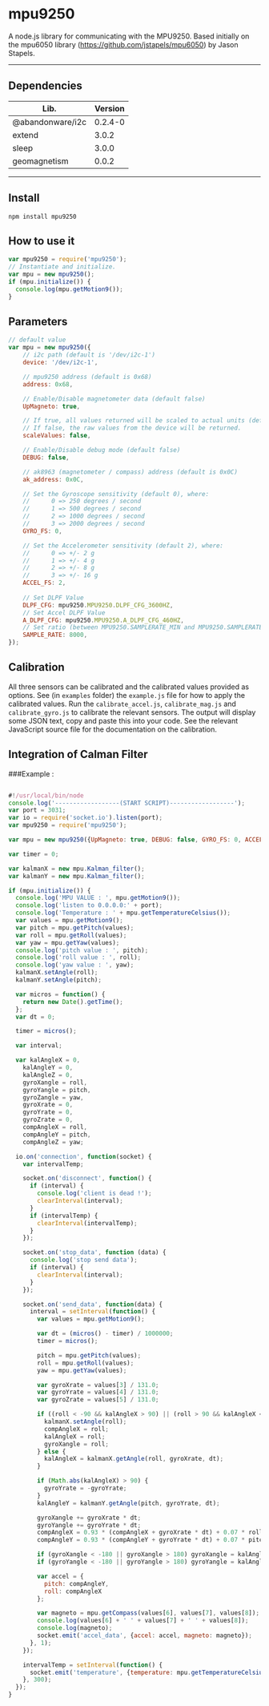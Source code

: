 # mpu9250
A node.js library for communicating with the MPU9250.
Based initially on the mpu6050 library (https://github.com/jstapels/mpu6050) by Jason Stapels.

___

## Dependencies
|   Lib.  | Version |
| ------- | ------- |
|  @abandonware/i2c |   0.2.4-0 |
|  extend |   3.0.2 |
|   sleep |   3.0.0 |
|   geomagnetism |   0.0.2 |

___

## Install
```
npm install mpu9250
```

## How to use it
```javascript
var mpu9250 = require('mpu9250');
// Instantiate and initialize.
var mpu = new mpu9250();
if (mpu.initialize()) {
  console.log(mpu.getMotion9());
}
```

## Parameters
```javascript
// default value
var mpu = new mpu9250({
    // i2c path (default is '/dev/i2c-1')
    device: '/dev/i2c-1',

    // mpu9250 address (default is 0x68)
    address: 0x68,

    // Enable/Disable magnetometer data (default false)
    UpMagneto: true,

    // If true, all values returned will be scaled to actual units (default false).
    // If false, the raw values from the device will be returned.
    scaleValues: false,

    // Enable/Disable debug mode (default false)
    DEBUG: false,

    // ak8963 (magnetometer / compass) address (default is 0x0C)
    ak_address: 0x0C,

    // Set the Gyroscope sensitivity (default 0), where:
    //      0 => 250 degrees / second
    //      1 => 500 degrees / second
    //      2 => 1000 degrees / second
    //      3 => 2000 degrees / second
    GYRO_FS: 0,

    // Set the Accelerometer sensitivity (default 2), where:
    //      0 => +/- 2 g
    //      1 => +/- 4 g
    //      2 => +/- 8 g
    //      3 => +/- 16 g
    ACCEL_FS: 2,
    
    // Set DLPF Value
    DLPF_CFG: mpu9250.MPU9250.DLPF_CFG_3600HZ,
    // Set Accel DLPF Value
    A_DLPF_CFG: mpu9250.MPU9250.A_DLPF_CFG_460HZ,
    // Set ratio (between MPU9250.SAMPLERATE_MIN and MPU9250.SAMPLERATE_MAX)
    SAMPLE_RATE: 8000,
});
```

## Calibration

All three sensors can be calibrated and the calibrated values provided as options.  See (in `examples` folder) the `example.js` file for how
to apply the calibrated values.  Run the `calibrate_accel.js`, `calibrate_mag.js` and `calibrate_gyro.js` to calibrate
the relevant sensors.  The output will display some JSON text, copy and paste this into your code. See the relevant
JavaScript source file for the documentation on the calibration. 

## Integration of Calman Filter
###Example :
```javascript

#!/usr/local/bin/node
console.log('------------------(START SCRIPT)------------------');
var port = 3031;
var io = require('socket.io').listen(port);
var mpu9250 = require('mpu9250');

var mpu = new mpu9250({UpMagneto: true, DEBUG: false, GYRO_FS: 0, ACCEL_FS: 1});

var timer = 0;

var kalmanX = new mpu.Kalman_filter();
var kalmanY = new mpu.Kalman_filter();

if (mpu.initialize()) {
  console.log('MPU VALUE : ', mpu.getMotion9());
  console.log('listen to 0.0.0.0:' + port);
  console.log('Temperature : ' + mpu.getTemperatureCelsius());
  var values = mpu.getMotion9();
  var pitch = mpu.getPitch(values);
  var roll = mpu.getRoll(values);
  var yaw = mpu.getYaw(values);
  console.log('pitch value : ', pitch);
  console.log('roll value : ', roll);
  console.log('yaw value : ', yaw);
  kalmanX.setAngle(roll);
  kalmanY.setAngle(pitch);

  var micros = function() {
    return new Date().getTime();
  };
  var dt = 0;

  timer = micros();

  var interval;

  var kalAngleX = 0,
    kalAngleY = 0,
    kalAngleZ = 0,
    gyroXangle = roll,
    gyroYangle = pitch,
    gyroZangle = yaw,
    gyroXrate = 0,
    gyroYrate = 0,
    gyroZrate = 0,
    compAngleX = roll,
    compAngleY = pitch,
    compAngleZ = yaw;

  io.on('connection', function(socket) {
    var intervalTemp;

    socket.on('disconnect', function() {
      if (interval) {
        console.log('client is dead !');
        clearInterval(interval);
      }
      if (intervalTemp) {
        clearInterval(intervalTemp);
      }
    });

    socket.on('stop_data', function (data) {
      console.log('stop send data');
      if (interval) {
        clearInterval(interval);
      }
    });

    socket.on('send_data', function(data) {
      interval = setInterval(function() {
        var values = mpu.getMotion9();

        var dt = (micros() - timer) / 1000000;
        timer = micros();

        pitch = mpu.getPitch(values);
        roll = mpu.getRoll(values);
        yaw = mpu.getYaw(values);

        var gyroXrate = values[3] / 131.0;
        var gyroYrate = values[4] / 131.0;
        var gyroZrate = values[5] / 131.0;

        if ((roll < -90 && kalAngleX > 90) || (roll > 90 && kalAngleX < -90)) {
          kalmanX.setAngle(roll);
          compAngleX = roll;
          kalAngleX = roll;
          gyroXangle = roll;
        } else {
          kalAngleX = kalmanX.getAngle(roll, gyroXrate, dt);
        }

        if (Math.abs(kalAngleX) > 90) {
          gyroYrate = -gyroYrate;
        }
        kalAngleY = kalmanY.getAngle(pitch, gyroYrate, dt);

        gyroXangle += gyroXrate * dt;
        gyroYangle += gyroYrate * dt;
        compAngleX = 0.93 * (compAngleX + gyroXrate * dt) + 0.07 * roll;
        compAngleY = 0.93 * (compAngleY + gyroYrate * dt) + 0.07 * pitch;

        if (gyroXangle < -180 || gyroXangle > 180) gyroXangle = kalAngleX;
        if (gyroYangle < -180 || gyroYangle > 180) gyroYangle = kalAngleY;

        var accel = {
          pitch: compAngleY,
          roll: compAngleX
        };

        var magneto = mpu.getCompass(values[6], values[7], values[8]);
        console.log(values[6] + ' ' + values[7] + ' ' + values[8]);
        console.log(magneto);
        socket.emit('accel_data', {accel: accel, magneto: magneto});
      }, 1);
    });

    intervalTemp = setInterval(function() {
      socket.emit('temperature', {temperature: mpu.getTemperatureCelsiusDigital()});
    }, 300);
  });
}
```
